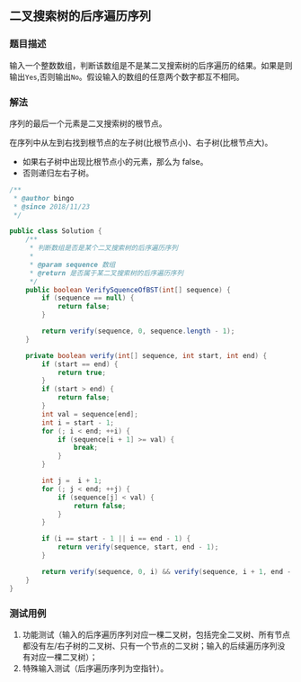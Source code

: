 ## 二叉搜索树的后序遍历序列

### 题目描述
输入一个整数数组，判断该数组是不是某二叉搜索树的后序遍历的结果。如果是则输出`Yes`,否则输出`No`。假设输入的数组的任意两个数字都互不相同。

### 解法
序列的最后一个元素是二叉搜索树的根节点。

在序列中从左到右找到根节点的左子树(比根节点小)、右子树(比根节点大)。
- 如果右子树中出现比根节点小的元素，那么为 false。
- 否则递归左右子树。


```java
/**
 * @author bingo
 * @since 2018/11/23
 */

public class Solution {
    /**
     * 判断数组是否是某个二叉搜索树的后序遍历序列
     * 
     * @param sequence 数组
     * @return 是否属于某二叉搜索树的后序遍历序列
     */
    public boolean VerifySquenceOfBST(int[] sequence) {
        if (sequence == null) {
            return false;
        }

        return verify(sequence, 0, sequence.length - 1);
    }

    private boolean verify(int[] sequence, int start, int end) {
        if (start == end) {
            return true;
        }
        if (start > end) {
            return false;
        }
        int val = sequence[end];
        int i = start - 1;
        for (; i < end; ++i) {
            if (sequence[i + 1] >= val) {
                break;
            }
        }

        int j =  i + 1;
        for (; j < end; ++j) {
            if (sequence[j] < val) {
                return false;
            }
        }

        if (i == start - 1 || i == end - 1) {
            return verify(sequence, start, end - 1);
        }

        return verify(sequence, 0, i) && verify(sequence, i + 1, end - 1);
    }
}
```

### 测试用例
1. 功能测试（输入的后序遍历序列对应一棵二叉树，包括完全二叉树、所有节点都没有左/右子树的二叉树、只有一个节点的二叉树；输入的后续遍历序列没有对应一棵二叉树）；
2. 特殊输入测试（后序遍历序列为空指针）。